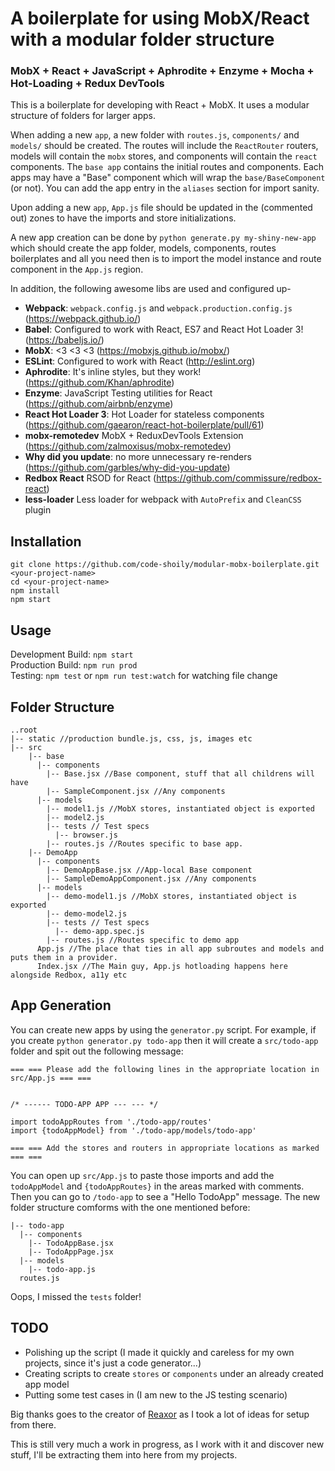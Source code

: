 # A boilerplate for using MobX/React with a modular folder structure
### MobX + React + JavaScript + Aphrodite + Enzyme + Mocha + Hot-Loading + Redux DevTools

This is a boilerplate for developing with React + MobX. It uses a modular structure of folders for larger apps.

When adding a new `app`, a new folder with `routes.js`, `components/` and `models/` should be created. The routes will include the `ReactRouter` routers, models will contain the `mobx` stores, and components will contain the `react` components. The `base app` contains the initial routes and components. Each apps may have a "Base" component which will wrap the `base/BaseComponent` (or not). You can add the app entry in the `aliases` section for import sanity. 

Upon adding a new `app`, `App.js` file should be updated in the (commented out) zones to have the imports and store initializations.

A new app creation can be done by `python generate.py my-shiny-new-app` which should create the app folder, models, components, routes boilerplates and all you need then is to import the model instance and route component in the `App.js` region.

In addition, the following awesome libs are used and configured up-

* **Webpack**: `webpack.config.js` and `webpack.production.config.js` (https://webpack.github.io/)
* **Babel**: Configured to work with React, ES7 and React Hot Loader 3! (https://babeljs.io/)
* **MobX**: <3 <3 <3 (https://mobxjs.github.io/mobx/)
* **ESLint**: Configured to work with React (http://eslint.org)
* **Aphrodite**: It's inline styles, but they work! (https://github.com/Khan/aphrodite)
* **Enzyme**: JavaScript Testing utilities for React (https://github.com/airbnb/enzyme)
* **React Hot Loader 3**: Hot Loader for stateless components (https://github.com/gaearon/react-hot-boilerplate/pull/61)
* **mobx-remotedev** MobX + ReduxDevTools Extension (https://github.com/zalmoxisus/mobx-remotedev)
* **Why did you update**: no more unnecessary re-renders (https://github.com/garbles/why-did-you-update)
* **Redbox React** RSOD for React (https://github.com/commissure/redbox-react)
* **less-loader** Less loader for webpack with `AutoPrefix` and `CleanCSS` plugin

## Installation
```
git clone https://github.com/code-shoily/modular-mobx-boilerplate.git <your-project-name>
cd <your-project-name>
npm install
npm start
```

## Usage
Development Build:  ``npm start``  
Production Build: ``npm run prod``  
Testing: ``npm test`` or ``npm run test:watch`` for watching file change

## Folder Structure
```
..root
|-- static //production bundle.js, css, js, images etc
|-- src
	|-- base
	  |-- components
	    |-- Base.jsx //Base component, stuff that all childrens will have
	    |-- SampleComponent.jsx //Any components
	  |-- models
	    |-- model1.js //MobX stores, instantiated object is exported
	    |-- model2.js
		|-- tests // Test specs
		  |-- browser.js
		|-- routes.js //Routes specific to base app.
	|-- DemoApp
	  |-- components
	    |-- DemoAppBase.jsx //App-local Base component
	    |-- SampleDemoAppComponent.jsx //Any components
	  |-- models
	    |-- demo-model1.js //MobX stores, instantiated object is exported
	    |-- demo-model2.js
		|-- tests // Test specs
		  |-- demo-app.spec.js
		|-- routes.js //Routes specific to demo app
	  App.js //The place that ties in all app subroutes and models and puts them in a provider.
	  Index.jsx //The Main guy, App.js hotloading happens here alongside Redbox, a11y etc
```

## App Generation
You can create new apps by using the `generator.py` script. For example, if you create `python generator.py todo-app` then it will create a `src/todo-app` folder and spit out the following message:

```
=== === Please add the following lines in the appropriate location in src/App.js === ===


/* ------ TODO-APP APP --- --- */

import todoAppRoutes from './todo-app/routes'
import {todoAppModel} from './todo-app/models/todo-app'

=== === Add the stores and routers in appropriate locations as marked === ===
```

You can open up `src/App.js` to paste those imports and add the `todoAppModel` and `{todoAppRoutes}` in the areas marked with comments. Then you can go to `/todo-app` to see a "Hello TodoApp" message. The new folder structure comforms with the one mentioned before:

```
|-- todo-app
  |-- components
    |-- TodoAppBase.jsx
    |-- TodoAppPage.jsx
  |-- models
    |-- todo-app.js
  routes.js
```

Oops, I missed the `tests` folder!

## TODO
* Polishing up the script (I made it quickly and careless for my own projects, since it's just a code generator...)
* Creating scripts to create `stores` or `components` under an already created app model
* Putting some test cases in (I am new to the JS testing scenario)

Big thanks goes to the creator of [Reaxor](https://github.com/KadoBOT/reaxor) as I took a lot of ideas for setup from there. 

This is still very much a work in progress, as I work with it and discover new stuff, I'll be extracting them into here from my projects.
